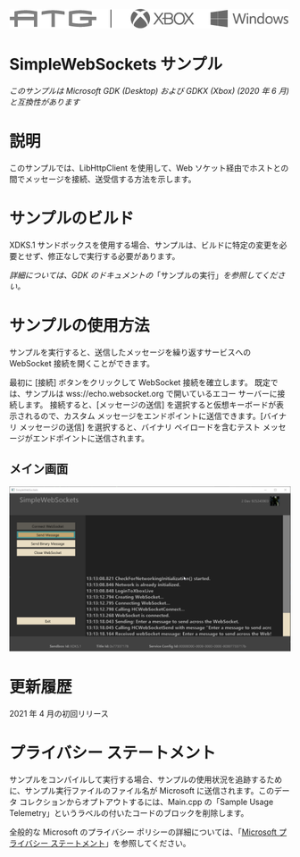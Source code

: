   ![](./media/image1.png)

#   SimpleWebSockets サンプル

*このサンプルは Microsoft GDK (Desktop) および GDKX (Xbox) (2020 年 6
月) と互換性があります*

# 説明

このサンプルでは、LibHttpClient を使用して、Web
ソケット経由でホストとの間でメッセージを接続、送受信する方法を示します。

# サンプルのビルド

XDKS.1
サンドボックスを使用する場合、サンプルは、ビルドに特定の変更を必要とせず、修正なしで実行する必要があります。

*詳細については、GDK
のドキュメントの*「サンプルの実行」*を参照してください。*

# サンプルの使用方法

サンプルを実行すると、送信したメッセージを繰り返すサービスへの WebSocket
接続を開くことができます。

最初に \[接続\] ボタンをクリックして WebSocket 接続を確立します。
既定では、サンプルは wss://echo.websocket.org で開いているエコー
サーバーに接続します。 接続すると、\[メッセージの送信\]
を選択すると仮想キーボードが表示されるので、カスタム
メッセージをエンドポイントに送信できます。\[バイナリ メッセージの送信\]
を選択すると、バイナリ ペイロードを含むテスト
メッセージがエンドポイントに送信されます。

## メイン画面

![Text Description automatically generated](./media/image3.png)

# 更新履歴

2021 年 4 月の初回リリース

# プライバシー ステートメント

サンプルをコンパイルして実行する場合、サンプルの使用状況を追跡するために、サンプル実行ファイルのファイル名が
Microsoft に送信されます。このデータ
コレクションからオプトアウトするには、Main.cpp の「Sample Usage
Telemetry」というラベルの付いたコードのブロックを削除します。

全般的な Microsoft のプライバシー ポリシーの詳細については、「[Microsoft
プライバシー
ステートメント](https://privacy.microsoft.com/en-us/privacystatement/)」を参照してください。
